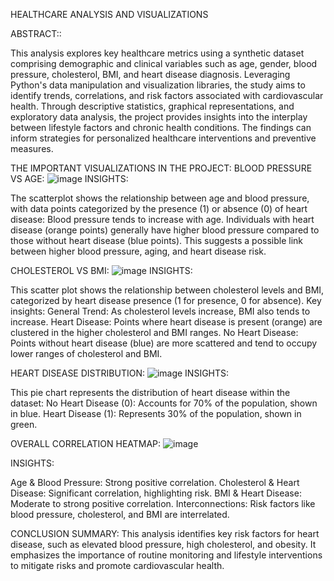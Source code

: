 HEALTHCARE ANALYSIS AND VISUALIZATIONS

ABSTRACT::

This analysis explores key healthcare metrics using a synthetic dataset comprising demographic and clinical variables such as age, gender, blood pressure, cholesterol, BMI, and heart disease diagnosis. Leveraging Python's data manipulation and visualization libraries, the study aims to identify trends, correlations, and risk factors associated with cardiovascular health. Through descriptive statistics, graphical representations, and exploratory data analysis, the project provides insights into the interplay between lifestyle factors and chronic health conditions. The findings can inform strategies for personalized healthcare interventions and preventive measures.

THE IMPORTANT VISUALIZATIONS IN THE PROJECT:
BLOOD PRESSURE VS AGE:
![image](https://github.com/user-attachments/assets/deca9b0d-1045-4517-bedc-4d7cb0b4bb37)
INSIGHTS:

The scatterplot shows the relationship between age and blood pressure, with data points categorized by the presence (1) or absence (0) of heart disease:
Blood pressure tends to increase with age.
Individuals with heart disease (orange points) generally have higher blood pressure compared to those without heart disease (blue points).
This suggests a possible link between higher blood pressure, aging, and heart disease risk.

CHOLESTEROL VS BMI:
![image](https://github.com/user-attachments/assets/b318d284-6c1b-4412-80fe-99a981e2f255)
INSIGHTS:

This scatter plot shows the relationship between cholesterol levels and BMI, categorized by heart disease presence (1 for presence, 0 for absence). Key insights:
General Trend: As cholesterol levels increase, BMI also tends to increase.
Heart Disease: Points where heart disease is present (orange) are clustered in the higher cholesterol and BMI ranges.
No Heart Disease: Points without heart disease (blue) are more scattered and tend to occupy lower ranges of cholesterol and BMI.

HEART DISEASE DISTRIBUTION:
![image](https://github.com/user-attachments/assets/c3f838a2-e376-4784-9761-ee10ff7b1d35)
INSIGHTS:

This pie chart represents the distribution of heart disease within the dataset:
No Heart Disease (0): Accounts for 70% of the population, shown in blue.
Heart Disease (1): Represents 30% of the population, shown in green.

OVERALL CORRELATION HEATMAP:
![image](https://github.com/user-attachments/assets/2db69327-01cf-40b4-83ba-3a5d57bd5056)

INSIGHTS:

Age & Blood Pressure: Strong positive correlation.
Cholesterol & Heart Disease: Significant correlation, highlighting risk.
BMI & Heart Disease: Moderate to strong positive correlation.
Interconnections: Risk factors like blood pressure, cholesterol, and BMI are interrelated.


CONCLUSION SUMMARY:
This analysis identifies key risk factors for heart disease, such as elevated blood pressure, high cholesterol, and obesity. It emphasizes the importance of routine monitoring and lifestyle interventions to mitigate risks and promote cardiovascular health.





